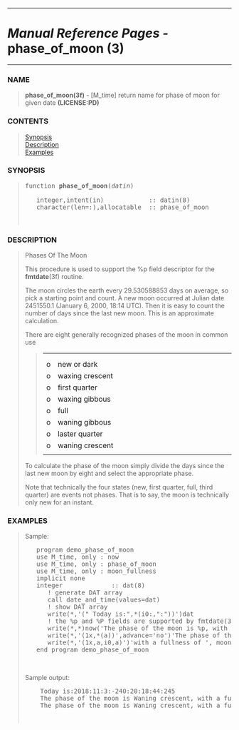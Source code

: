 <?
<body>
  <a name="top" id="top"></a>
  <div id="Container">
    <div id="Content">
      <div class="c48">
        <hr />
        <h1><i>Manual Reference Pages -</i> phase_of_moon (3)</h1>
        <hr />
      </div><a name="0"></a>
      <h3><a name="0">NAME</a></h3>
      <blockquote>
        <b>phase_of_moon(3f)</b> - [M_time] return name for phase of moon for given date <b>(LICENSE:PD)</b>
      </blockquote><a name="contents" id="contents"></a>
      <h3>CONTENTS</h3>
      <blockquote>
        <a href="#1">Synopsis</a><br />
        <a href="#2">Description</a><br />
        <a href="#3">Examples</a><br />
      </blockquote><a name="6"></a>
      <h3><a name="6">SYNOPSIS</a></h3>
      <blockquote>
        <pre>
function <b>phase_of_moon</b>(<i>datin</i>)
<br />   integer,intent(in)            :: datin(8)
   character(len=:),allocatable  :: phase_of_moon
<br />
</pre>
      </blockquote><a name="2"></a>
      <h3><a name="2">DESCRIPTION</a></h3>
      <blockquote>
        Phases Of The Moon
        <p>This procedure is used to support the %p field descriptor for the <b>fmtdate</b>(3f) routine.</p>
        <p>The moon circles the earth every 29.530588853 days on average, so pick a starting point and count. A new moon occurred at Julian date 2451550.1
        (January 6, 2000, 18:14 UTC). Then it is easy to count the number of days since the last new moon. This is an approximate calculation.</p>
        <p>There are eight generally recognized phases of the moon in common use</p>
        <blockquote>
          <table cellpadding="3">
            <!-- tsb: There are eight generally recognized phases of the moon in common use
 -->
            <tr>
              <td></td>
            </tr>
            <tr>
              <td></td>
            </tr>
            <tr valign="top">
              <td width="3%">o</td>
              <td>new or dark</td>
            </tr>
            <tr valign="top">
              <td width="3%">o</td>
              <td>waxing crescent</td>
            </tr>
            <tr valign="top">
              <td width="3%">o</td>
              <td>first quarter</td>
            </tr>
            <tr valign="top">
              <td width="3%">o</td>
              <td>waxing gibbous</td>
            </tr>
            <tr valign="top">
              <td width="3%">o</td>
              <td>full</td>
            </tr>
            <tr valign="top">
              <td width="3%">o</td>
              <td>waning gibbous</td>
            </tr>
            <tr valign="top">
              <td width="3%">o</td>
              <td>laster quarter</td>
            </tr>
            <tr valign="top">
              <td width="3%">o</td>
              <td>waning crescent</td>
            </tr>
            <tr>
              <td></td>
            </tr>
          </table>
        </blockquote>
        <p>To calculate the phase of the moon simply divide the days since the last new moon by eight and select the appropriate phase.</p>
        <p>Note that technically the four states (new, first quarter, full, third quarter) are events not phases. That is to say, the moon is technically
        only new for an instant.</p>
      </blockquote><a name="3"></a>
      <h3><a name="3">EXAMPLES</a></h3>
      <blockquote>
        Sample:
        <pre>
   program demo_phase_of_moon
   use M_time, only : now
   use M_time, only : phase_of_moon
   use M_time, only : moon_fullness
   implicit none
   integer             :: dat(8)
      ! generate DAT array
      call date_and_time(values=dat)
      ! show DAT array
      write(*,'(" Today is:",*(i0:,":"))')dat
      ! the %p and %P fields are supported by fmtdate(3f)
      write(*,*)now('The phase of the moon is %p, with a fullness of %P')
      write(*,'(1x,*(a))',advance='no')'The phase of the moon is ',trim( phase_of_moon(dat)),','
      write(*,'(1x,a,i0,a)')'with a fullness of ', moon_fullness(dat),'%'
   end program demo_phase_of_moon
<br />
</pre>Sample output:
        <pre>
    Today is:2018:11:3:-240:20:18:44:245
    The phase of the moon is Waning crescent, with a fullness of -30%
    The phase of the moon is Waning crescent, with a fullness of -30%
<br />
</pre>
      </blockquote><a name="4"></a>
    </div>
  </div>
</body>
